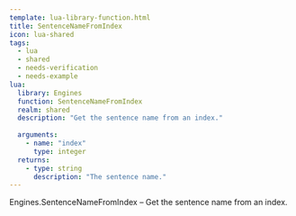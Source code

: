 ```yaml
---
template: lua-library-function.html
title: SentenceNameFromIndex
icon: lua-shared
tags:
  - lua
  - shared
  - needs-verification
  - needs-example
lua:
  library: Engines
  function: SentenceNameFromIndex
  realm: shared
  description: "Get the sentence name from an index."
  
  arguments:
    - name: "index"
      type: integer
  returns:
    - type: string
      description: "The sentence name."
---
```


<div class="lua__search__keywords">
Engines.SentenceNameFromIndex &#x2013; Get the sentence name from an index.
</div>
